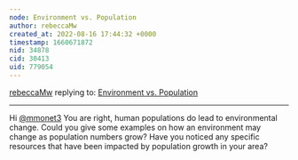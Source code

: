 ```yaml
---
node: Environment vs. Population
author: rebeccaMw
created_at: 2022-08-16 17:44:32 +0000
timestamp: 1660671872
nid: 34878
cid: 30413
uid: 779054
---
```




[rebeccaMw](../profile/rebeccaMw) replying to: [Environment vs. Population](../notes/mmonet3/08-15-2022/environment-vs-population)

----
Hi [@mmonet3](/profile/mmonet3) 
You are right, human populations do lead to environmental change. Could you give some examples on how an environment may change as population numbers grow? Have you noticed any specific resources that have been impacted by population growth in your area?